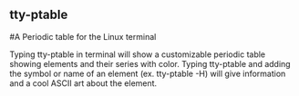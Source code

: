 ## tty-ptable
#A Periodic table for the Linux terminal

Typing tty-ptable in terminal will show a customizable periodic table showing elements and their series with color. 
Typing tty-ptable and adding the symbol or name of an element (ex. tty-ptable -H) will give information and a cool ASCII art about the element.
